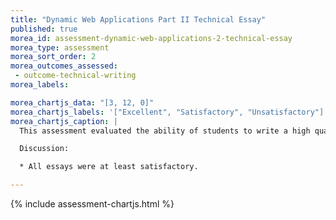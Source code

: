 ```yaml
---
title: "Dynamic Web Applications Part II Technical Essay"
published: true
morea_id: assessment-dynamic-web-applications-2-technical-essay
morea_type: assessment
morea_sort_order: 2
morea_outcomes_assessed:
 - outcome-technical-writing
morea_labels:

morea_chartjs_data: "[3, 12, 0]"
morea_chartjs_labels: '["Excellent", "Satisfactory", "Unsatisfactory"]'
morea_chartjs_caption: |
  This assessment evaluated the ability of students to write a high quality technical essay summarizing their experiences doing the dynamic web applications part II practice WODs.

  Discussion:

  * All essays were at least satisfactory.

---
```


{%  include assessment-chartjs.html  %}
